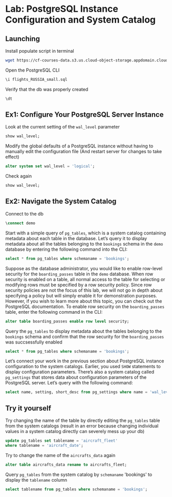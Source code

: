 # Lab: PostgreSQL Instance Configuration and System Catalog

## Launching

Install populate script in terminal

```bash
wget https://cf-courses-data.s3.us.cloud-object-storage.appdomain.cloud/example-guided-project/flights_RUSSIA_small.sql
```

Open the PostgreSQL CLI

```sql
\i flights_RUSSIA_small.sql
```

Verify that the db was properly created

```sql
\dt
```

## Ex1: Configure Your PostgreSQL Server Instance

Look at the current setting of the `wal_level` parameter

```sql
show wal_level;
```

Modify the global defaults of a PostgreSQL instance without having to manually edit the configuration file
(And restart server for changes to take effect)

```sql
alter system set wal_level = 'logical';
```

Check again

```sql
show wal_level;
```

## Ex2: Navigate the System Catalog

Connect to the db

```sql
\connect demo
```

Start with a simple query of `pg_tables`, which is a system catalog containing metadata about each table in the database. Let’s query it to display metadata about all the tables belonging to the `bookings` schema in the `demo` database by entering the following command into the CLI:

```sql
select * from pg_tables where schemaname = 'bookings';
```

Suppose as the database administrator, you would like to enable row-level security for the `boarding_passes` table in the `demo` database. When row security is enabled on a table, all normal access to the table for selecting or modifying rows must be specified by a row security policy. Since row security policies are not the focus of this lab, we will not go in depth about specifying a policy but will simply enable it for demonstration purposes. However, if you wish to learn more about this topic, you can check out the PostgreSQL documentation. To enable row security on the `boarding_passes` table, enter the following command in the CLI:

```sql
alter table boarding_passes enable row level security;
```

Query the `pg_tables` to display metadata about the tables belonging to the `bookings` schema and confirm that the row security for the `boarding_passes` was succsessfully enabled

```sql
select * from pg_tables where schemaname = 'bookings';
```

Let’s connect your work in the previous section about PostgreSQL instance configuration to the system catalogs. Earlier, you used `SHOW` statements to display configuration parameters. There’s also a system catalog called `pg_settings` that stores data about configuration parameters of the PostgreSQL server. Let’s query with the following command:

```sql
select name, setting, short_desc from pg_settings where name = 'wal_level';
```

## Try it yourself

Try changing the name of the table by directly editing the `pg_tables` table from the system catalogs
(result in an error because changing individual values in a system catalog directly can severely mess up your db)

```sql
update pg_tables set tablename = 'aircraft_fleet'
where tablename = 'aircraft_date';
```

Try to change the name of the `aircrafts_data` again

```sql
alter table aircrafts_data rename to aircrafts_fleet;
```

Query `pg_tables` from the system catalog by `schemaname` 'bookings' to display the `tablename` column

```sql
select tablename from pg_tables where schemaname = 'bookings';
```
